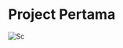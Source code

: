 # Project Pertama

![Sc](https://user-images.githubusercontent.com/10812410/65752909-00d6b500-e138-11e9-83a2-b48974a28edf.png)
